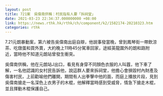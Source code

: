 ```yaml
---
layout: post
title: 721案　吳偉南供稱：村民指有人要「拆祠堂」
date: 2021-03-23 22:34:37.000000000 +08:00
link: https://news.rthk.hk/rthk/ch/component/k2/1582174-20210323.htm
categories: rthk
---
```


7.21元朗暴動案，第六被告吳偉南出庭自辯，他說事發當晚，曾到鳳琴街一帶飲涼茶、吃燉蛋和買外賣，大約晚上11時45分駕車回家，途經英龍圍外的朗和路附近，當時他不知道元朗站曾發生衝突。

吳偉南供稱，他在元朗站J出口，看見有身穿不同顏色衣服的人叫囂，他下車了解，一名他認識的女村民告訴他，說這群人要來拆祠堂，他擔心會損毀村內財產及傷害村民，上前勸喻他們離開，期間有人出拳擊中他的面，而庭上播放片段，見到吳偉南搶走一名深色上衣男子的木棍，他解釋當時感到受威脅，情急下搶走木棍，並且揮動木棍保護自己。
